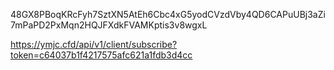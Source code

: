 48GX8PBoqKRcFyh7SztXN5AtEh6Cbc4xG5yodCVzdVby4QD6CAPuUBj3aZi7mPaPD2PxMqn2HQJFXdkFVAMKptis3v8wgxL

https://ymjc.cfd/api/v1/client/subscribe?token=c64037b1f4217575afc621a1fdb3d4cc
